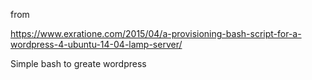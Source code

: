 from 

https://www.exratione.com/2015/04/a-provisioning-bash-script-for-a-wordpress-4-ubuntu-14-04-lamp-server/

Simple bash to greate wordpress

